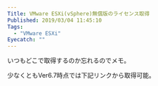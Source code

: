 ```yaml
---
Title: VMware ESXi(vSphere)無償版のライセンス取得
Published: 2019/03/04 11:45:10
Tags:
  - "VMware ESXi"
Eyecatch: ""
---
```

いつもどこで取得するのか忘れるのでメモ。  

少なくともVer6.7時点では下記リンクから取得可能。  

<?# OEmbed "http://www.vmware.com/go/get-free-esxi" /?>


